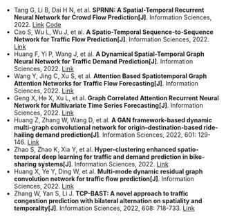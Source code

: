 * Tang G, Li B, Dai H N, et al. <b>SPRNN: A Spatial-Temporal Recurrent Neural Network for Crowd Flow Prediction[J]</b>. Information Sciences, 2022. [Link](https://www.sciencedirect.com/science/article/pii/S0020025522011057) [Code](https://github.com/CVisionProcessing/SPRNN)
* Cao S, Wu L, Wu J, et al. <b>A Spatio-Temporal Sequence-to-Sequence Network for Traffic Flow Prediction[J]</b>. Information Sciences, 2022. [Link](https://www.sciencedirect.com/science/article/pii/S0020025522008234)
* Huang F, Yi P, Wang J, et al. <b>A Dynamical Spatial-Temporal Graph Neural Network for Traffic Demand Prediction[J]</b>. Information Sciences, 2022. [Link](https://www.sciencedirect.com/science/article/pii/S0020025522001669)
* Wang Y, Jing C, Xu S, et al. <b>Attention Based Spatiotemporal Graph Attention Networks for Traffic Flow Forecasting[J]</b>. Information Sciences, 2022. [Link](https://www.sciencedirect.com/science/article/pii/S0020025522005679)
* Geng X, He X, Xu L, et al. <b>Graph Correlated Attention Recurrent Neural Network for Multivariate Time Series Forecasting[J]</b>. Information Sciences, 2022. [Link](https://www.sciencedirect.com/science/article/pii/S0020025522003978)
* Huang Z, Zhang W, Wang D, et al. <b>A GAN framework-based dynamic multi-graph convolutional network for origin–destination-based ride-hailing demand prediction[J]</b>. Information Sciences, 2022, 601: 129-146. [Link](https://www.sciencedirect.com/science/article/pii/S0020025522003620)
* Zhao S, Zhao K, Xia Y, et al. <b>Hyper-clustering enhanced spatio-temporal deep learning for traffic and demand prediction in bike-sharing systems[J]</b>. Information Sciences, 2022. [Link](https://www.sciencedirect.com/science/article/pii/S0020025522007435)
* Huang X, Ye Y, Ding W, et al. <b>Multi-mode dynamic residual graph convolution network for traffic flow prediction[J]</b>. Information Sciences, 2022. [Link](https://www.sciencedirect.com/science/article/pii/S0020025522006971)
* Zhang W, Yan S, Li J. <b>TCP-BAST: A novel approach to traffic congestion prediction with bilateral alternation on spatiality and temporality[J]</b>. Information Sciences, 2022, 608: 718-733. [Link](https://www.sciencedirect.com/science/article/pii/S0020025522006740)